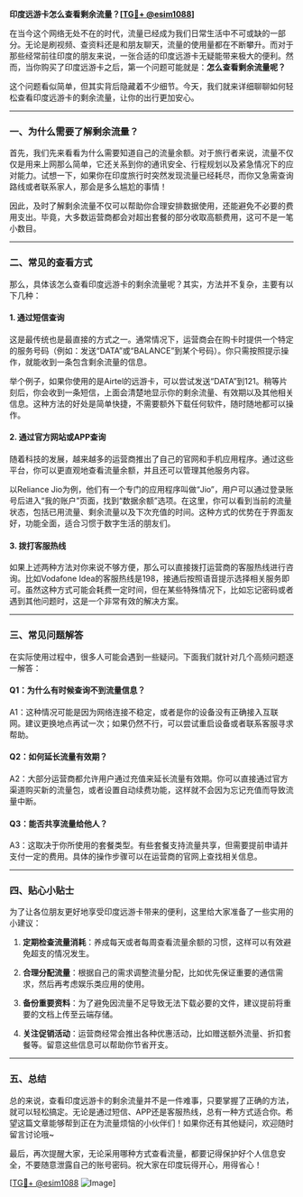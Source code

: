 **印度远游卡怎么查看剩余流量？[[TG💪+ @esim1088](https://t.me/s/esim1088)]**

在当今这个网络无处不在的时代，流量已经成为我们日常生活中不可或缺的一部分。无论是刷视频、查资料还是和朋友聊天，流量的使用量都在不断攀升。而对于那些经常前往印度的朋友来说，一张合适的印度远游卡无疑能带来极大的便利。然而，当你购买了印度远游卡之后，第一个问题可能就是：**怎么查看剩余流量呢？**

这个问题看似简单，但其实背后隐藏着不少细节。今天，我们就来详细聊聊如何轻松查看印度远游卡的剩余流量，让你的出行更加安心。

---

### 一、为什么需要了解剩余流量？

首先，我们先来看看为什么需要知道自己的流量余额。对于旅行者来说，流量不仅仅是用来上网那么简单，它还关系到你的通讯安全、行程规划以及紧急情况下的应对能力。试想一下，如果你在印度旅行时突然发现流量已经耗尽，而你又急需查询路线或者联系家人，那会是多么尴尬的事情！

因此，及时了解剩余流量不仅可以帮助你合理安排数据使用，还能避免不必要的费用支出。毕竟，大多数运营商都会对超出套餐的部分收取高额费用，这可不是一笔小数目。

---

### 二、常见的查看方式

那么，具体该怎么查看印度远游卡的剩余流量呢？其实，方法并不复杂，主要有以下几种：

#### 1. **通过短信查询**
这是最传统也是最直接的方式之一。通常情况下，运营商会在购卡时提供一个特定的服务号码（例如：发送“DATA”或“BALANCE”到某个号码）。你只需按照提示操作，就能收到一条包含剩余流量的信息。

举个例子，如果你使用的是Airtel的远游卡，可以尝试发送“DATA”到121。稍等片刻后，你会收到一条短信，上面会清楚地显示你的剩余流量、有效期以及其他相关信息。这种方法的好处是简单快捷，不需要额外下载任何软件，随时随地都可以操作。

#### 2. **通过官方网站或APP查询**
随着科技的发展，越来越多的运营商推出了自己的官网和手机应用程序。通过这些平台，你可以更直观地查看流量余额，并且还可以管理其他服务内容。

以Reliance Jio为例，他们有一个专门的应用程序叫做“Jio”，用户可以通过登录账号后进入“我的账户”页面，找到“数据余额”选项。在这里，你可以看到当前的流量状态，包括已用流量、剩余流量以及下次充值的时间。这种方式的优势在于界面友好，功能全面，适合习惯于数字生活的朋友们。

#### 3. **拨打客服热线**
如果上述两种方法对你来说不够方便，那么可以直接拨打运营商的客服热线进行咨询。比如Vodafone Idea的客服热线是198，接通后按照语音提示选择相关服务即可。虽然这种方式可能会耗费一定时间，但在某些特殊情况下，比如忘记密码或者遇到其他问题时，这是一个非常有效的解决方案。

---

### 三、常见问题解答

在实际使用过程中，很多人可能会遇到一些疑问。下面我们就针对几个高频问题逐一解答：

#### Q1：为什么有时候查询不到流量信息？
A1：这种情况可能是因为网络连接不稳定，或者是你的设备没有正确接入互联网。建议更换地点再试一次；如果仍然不行，可以尝试重启设备或者联系客服寻求帮助。

#### Q2：如何延长流量有效期？
A2：大部分运营商都允许用户通过充值来延长流量有效期。你可以直接通过官方渠道购买新的流量包，或者设置自动续费功能，这样就不会因为忘记充值而导致流量中断。

#### Q3：能否共享流量给他人？
A3：这取决于你所使用的套餐类型。有些套餐支持流量共享，但需要提前申请并支付一定的费用。具体的操作步骤可以在运营商的官网上查找相关信息。

---

### 四、贴心小贴士

为了让各位朋友更好地享受印度远游卡带来的便利，这里给大家准备了一些实用的小建议：

1. **定期检查流量消耗**：养成每天或者每周查看流量余额的习惯，这样可以有效避免超支的情况发生。
   
2. **合理分配流量**：根据自己的需求调整流量分配，比如优先保证重要的通信需求，然后再考虑娱乐类应用的使用。

3. **备份重要资料**：为了避免因流量不足导致无法下载必要的文件，建议提前将重要的文档上传至云端存储。

4. **关注促销活动**：运营商经常会推出各种优惠活动，比如赠送额外流量、折扣套餐等。留意这些信息可以帮助你节省开支。

---

### 五、总结

总的来说，查看印度远游卡的剩余流量并不是一件难事，只要掌握了正确的方法，就可以轻松搞定。无论是通过短信、APP还是客服热线，总有一种方式适合你。希望这篇文章能够帮到正在为流量烦恼的小伙伴们！如果你还有其他疑问，欢迎随时留言讨论哦~

最后，再次提醒大家，无论采用哪种方式查看流量，都要记得保护好个人信息安全，不要随意泄露自己的账号密码。祝大家在印度玩得开心，用得省心！

[[TG💪+ @esim1088](https://t.me/s/esim1088) ![Image](https://i.postimg.cc/4NQfJmqS/Snipaste-2025-05-13-00-14-12.png)]